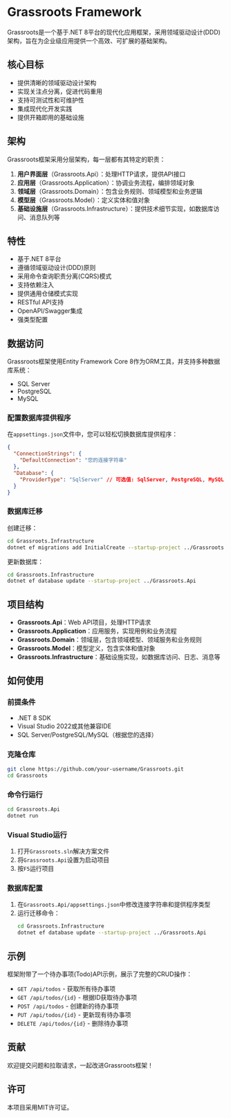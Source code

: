 # Grassroots Framework

Grassroots是一个基于.NET 8平台的现代化应用框架，采用领域驱动设计(DDD)架构，旨在为企业级应用提供一个高效、可扩展的基础架构。

## 核心目标

- 提供清晰的领域驱动设计架构
- 实现关注点分离，促进代码重用
- 支持可测试性和可维护性
- 集成现代化开发实践
- 提供开箱即用的基础设施

## 架构

Grassroots框架采用分层架构，每一层都有其特定的职责：

1. **用户界面层**（Grassroots.Api）：处理HTTP请求，提供API接口
2. **应用层**（Grassroots.Application）：协调业务流程，编排领域对象
3. **领域层**（Grassroots.Domain）：包含业务规则、领域模型和业务逻辑
4. **模型层**（Grassroots.Model）：定义实体和值对象
5. **基础设施层**（Grassroots.Infrastructure）：提供技术细节实现，如数据库访问、消息队列等

## 特性

- 基于.NET 8平台
- 遵循领域驱动设计(DDD)原则
- 采用命令查询职责分离(CQRS)模式
- 支持依赖注入
- 提供通用仓储模式实现
- RESTful API支持
- OpenAPI/Swagger集成
- 强类型配置

## 数据访问

Grassroots框架使用Entity Framework Core 8作为ORM工具，并支持多种数据库系统：

- SQL Server
- PostgreSQL
- MySQL

### 配置数据库提供程序

在`appsettings.json`文件中，您可以轻松切换数据库提供程序：

```json
{
  "ConnectionStrings": {
    "DefaultConnection": "您的连接字符串"
  },
  "Database": {
    "ProviderType": "SqlServer" // 可选值: SqlServer, PostgreSQL, MySQL
  }
}
```

### 数据库迁移

创建迁移：

```bash
cd Grassroots.Infrastructure
dotnet ef migrations add InitialCreate --startup-project ../Grassroots.Api
```

更新数据库：

```bash
cd Grassroots.Infrastructure
dotnet ef database update --startup-project ../Grassroots.Api
```

## 项目结构

- **Grassroots.Api**：Web API项目，处理HTTP请求
- **Grassroots.Application**：应用服务，实现用例和业务流程
- **Grassroots.Domain**：领域层，包含领域模型、领域服务和业务规则
- **Grassroots.Model**：模型定义，包含实体和值对象
- **Grassroots.Infrastructure**：基础设施实现，如数据库访问、日志、消息等

## 如何使用

### 前提条件

- .NET 8 SDK
- Visual Studio 2022或其他兼容IDE
- SQL Server/PostgreSQL/MySQL（根据您的选择）

### 克隆仓库

```bash
git clone https://github.com/your-username/Grassroots.git
cd Grassroots
```

### 命令行运行

```bash
cd Grassroots.Api
dotnet run
```

### Visual Studio运行

1. 打开`Grassroots.sln`解决方案文件
2. 将`Grassroots.Api`设置为启动项目
3. 按`F5`运行项目

### 数据库配置

1. 在`Grassroots.Api/appsettings.json`中修改连接字符串和提供程序类型
2. 运行迁移命令：
   ```bash
   cd Grassroots.Infrastructure
   dotnet ef database update --startup-project ../Grassroots.Api
   ```

## 示例

框架附带了一个待办事项(Todo)API示例，展示了完整的CRUD操作：

- `GET /api/todos` - 获取所有待办事项
- `GET /api/todos/{id}` - 根据ID获取待办事项
- `POST /api/todos` - 创建新的待办事项
- `PUT /api/todos/{id}` - 更新现有待办事项
- `DELETE /api/todos/{id}` - 删除待办事项

## 贡献

欢迎提交问题和拉取请求，一起改进Grassroots框架！

## 许可

本项目采用MIT许可证。 